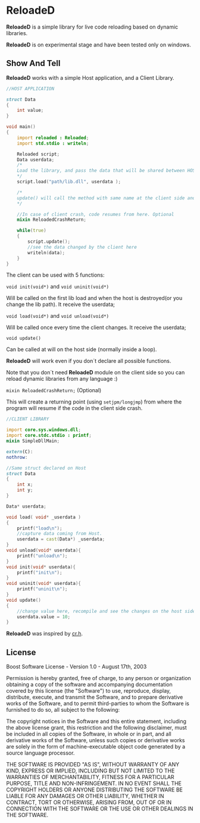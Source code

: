 # ReloadeD

**ReloadeD** is a simple library for live code reloading based on dynamic libraries.

**ReloadeD** is on experimental stage and have been tested only on windows.

## Show And Tell

**ReloadeD** works with a simple Host application, and a Client Library.

```d
//HOST APPLICATION

struct Data
{
    int value;
}

void main()
{
    import reloaded : Reloaded;
    import std.stdio : writeln;

    Reloaded script;
    Data userdata;
    /*
    Load the library, and pass the data that will be shared between HOST and CLIENT.
    */
    script.load("path/lib.dll", userdata );

    /*
    update() will call the method with same name at the client side and will reload the library when it changes automatically(and will call load()/unload() when necessary).
    */

    //In case of client crash, code resumes from here. Optional
    mixin ReloadedCrashReturn;

    while(true)
    {
        script.update();
        //see the data changed by the client here
        writeln(data);
    }
}
```

The client can be used with 5 functions:

`void init(void*)` and `void uninit(void*)`

Will be called on the first lib load and when the host is destroyed(or you change the lib path).
It receive the userdata;

`void load(void*)` and `void unload(void*)`

Will be called once every time the client changes.
It receive the userdata;


`void update()`

Can be called at will on the host side (normally inside a loop).

**ReloadeD** will work even if you don´t declare all possible functions.

Note that you don´t need **ReloadeD** module on the client side
so you can reload dynamic libraries from any language :)

`mixin ReloadedCrashReturn;` (Optional)

This will create a returning point (using `setjpm/longjmp`) from where the program will resume if the code in the client side crash.


```d
//CLIENT LIBRARY

import core.sys.windows.dll;
import core.stdc.stdio : printf;
mixin SimpleDllMain;

extern(C):
nothrow:

//Same struct declared on Host
struct Data
{
    int x;
    int y;
}

Data* userdata;

void load( void* _userdata )
{
    printf("load\n");
    //capture data coming from Host.
    userdata = cast(Data*) _userdata;
}
void unload(void* userdata){
    printf("unload\n");
}
void init(void* userdata){
    printf("init\n");
}
void uninit(void* userdata){
    printf("uninit\n");
}
void update()
{
    //change value here, recompile and see the changes on the host side :)
    userdata.value = 10;
}
```

**ReloadeD** was inspired by [cr.h](https://github.com/fungos/cr).
## License

Boost Software License - Version 1.0 - August 17th, 2003

Permission is hereby granted, free of charge, to any person or organization
obtaining a copy of the software and accompanying documentation covered by
this license (the "Software") to use, reproduce, display, distribute,
execute, and transmit the Software, and to prepare derivative works of the
Software, and to permit third-parties to whom the Software is furnished to
do so, all subject to the following:

The copyright notices in the Software and this entire statement, including
the above license grant, this restriction and the following disclaimer,
must be included in all copies of the Software, in whole or in part, and
all derivative works of the Software, unless such copies or derivative
works are solely in the form of machine-executable object code generated by
a source language processor.

THE SOFTWARE IS PROVIDED "AS IS", WITHOUT WARRANTY OF ANY KIND, EXPRESS OR
IMPLIED, INCLUDING BUT NOT LIMITED TO THE WARRANTIES OF MERCHANTABILITY,
FITNESS FOR A PARTICULAR PURPOSE, TITLE AND NON-INFRINGEMENT. IN NO EVENT
SHALL THE COPYRIGHT HOLDERS OR ANYONE DISTRIBUTING THE SOFTWARE BE LIABLE
FOR ANY DAMAGES OR OTHER LIABILITY, WHETHER IN CONTRACT, TORT OR OTHERWISE,
ARISING FROM, OUT OF OR IN CONNECTION WITH THE SOFTWARE OR THE USE OR OTHER
DEALINGS IN THE SOFTWARE.